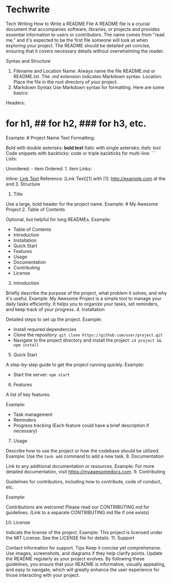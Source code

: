 # Techwrite
Tech Writing
How to Write a README File
A README file is a crucial document that accompanies software, libraries, or projects and provides essential information to users or contributors. The name comes from "read me," and it's expected to be the first file someone will look at when exploring your project. The README should be detailed yet concise, ensuring that it covers necessary details without overwhelming the reader.

Syntax and Structure
1. Filename and Location
Name: Always name the file README.md or README.txt. The .md extension indicates Markdown syntax.
Location: Place the file in the root directory of your project.
2. Markdown Syntax
Use Markdown syntax for formatting. Here are some basics:

Headers:

# for h1, ## for h2, ### for h3, etc.
Example: # Project Name
Text Formatting:

Bold with double asterisks: **bold text**
Italic with single asterisks: *italic text*
Code snippets with backticks: code or triple backticks for multi-line: ```
Lists:

Unordered: - item
Ordered: 1. item
Links:

Inline: [Link Text](http://example.com)
Reference: [Link Text][1] with [1]: http://example.com at the end
3. Structure
1. Title

Use a large, bold header for the project name.
Example: # My Awesome Project
2. Table of Contents

Optional, but helpful for long READMEs.
Example:
- Table of Contents
- Introduction
- Installation
- Quick Start
- Features
- Usage
- Documentation
- Contributing
- License
3. Introduction

Briefly describe the purpose of the project, what problem it solves, and why it's useful.
Example:
My Awesome Project is a simple tool to manage your daily tasks efficiently. It helps you to organize your tasks, set reminders, and keep track of your progress.
4. Installation

Detailed steps to set up the project.
Example:
- Install required dependencies
- Clone the repository: `git clone https://github.com/user/project.git`
- Navigate to the project directory and install the project: `cd project && npm install`
5. Quick Start

A step-by-step guide to get the project running quickly.
Example:
- Start the server: `npm start`
6. Features

A list of key features.

Example:

- Task management
- Reminders
- Progress tracking
(Each feature could have a brief description if necessary)

7. Usage

Describe how to use the project or how the codebase should be utilized.
Example:
Use the `task add` command to add a new task.
8. Documentation

Link to any additional documentation or resources.
Example:
For more detailed documentation, visit https://myawesomedocs.com.
9. Contributing

Guidelines for contributors, including how to contribute, code of conduct, etc.

Example:

Contributions are welcome! Please read our CONTRIBUTING.md for guidelines.
(Link to a separate CONTRIBUTING.md file if one exists)

10. License

Indicate the license of the project.
Example:
This project is licensed under the MIT License. See the LICENSE file for details.
11. Support

Contact information for support.
Tips
Keep it concise yet comprehensive.
Use images, screenshots, and diagrams if they help clarify points.
Update the README regularly as your project evolves.
By following these guidelines, you ensure that your README is informative, visually appealing, and easy to navigate, which will greatly enhance the user experience for those interacting with your project.

